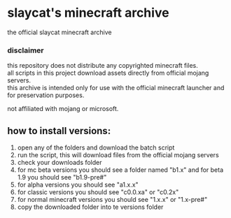 # slaycat's minecraft archive
the official slaycat minecraft archive

### disclaimer

this repository does not distribute any copyrighted minecraft files.  
all scripts in this project download assets directly from official mojang servers.  
this archive is intended only for use with the official minecraft launcher and for preservation purposes.

not affiliated with mojang or microsoft.


## how to install versions:
1. open any of the folders and download the batch script
2. run the script, this will download files from the official mojang servers
3. check your downloads folder  
4. for mc beta versions you should see a folder named "b1.x" and for beta 1.9 you should see "b1.9-pre#"
5. for alpha versions you should see "a1.x.x"
6. for classic versions you should see "c0.0.xa" or "c0.2x"
7. for normal minecraft versions you should see "1.x.x" or "1.x-pre#"
8. copy the downloaded folder into te versions folder
